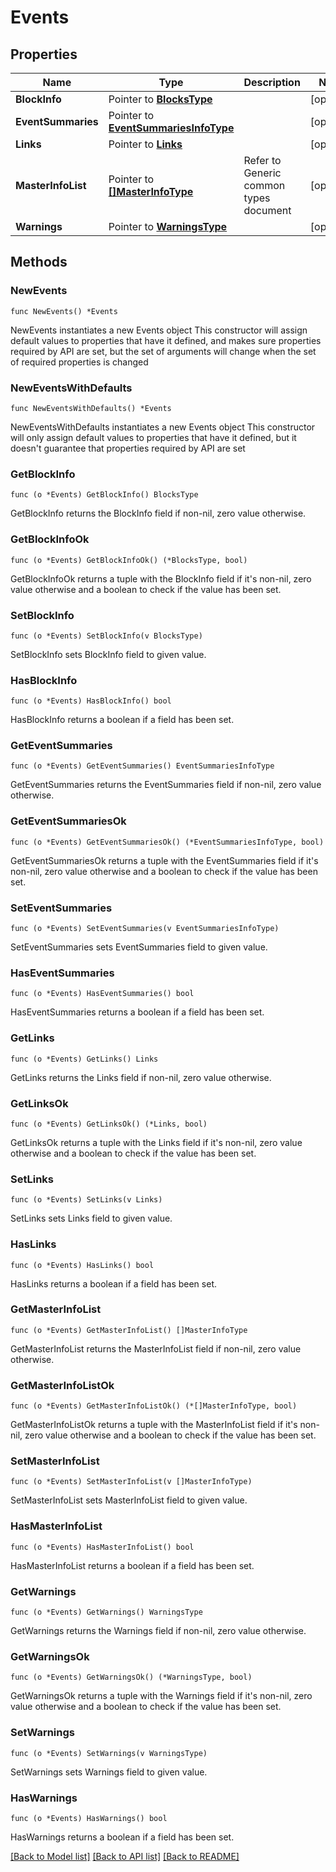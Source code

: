 # Events

## Properties

Name | Type | Description | Notes
------------ | ------------- | ------------- | -------------
**BlockInfo** | Pointer to [**BlocksType**](BlocksType.md) |  | [optional] 
**EventSummaries** | Pointer to [**EventSummariesInfoType**](EventSummariesInfoType.md) |  | [optional] 
**Links** | Pointer to [**Links**](Links.md) |  | [optional] 
**MasterInfoList** | Pointer to [**[]MasterInfoType**](MasterInfoType.md) | Refer to Generic common types document | [optional] 
**Warnings** | Pointer to [**WarningsType**](WarningsType.md) |  | [optional] 

## Methods

### NewEvents

`func NewEvents() *Events`

NewEvents instantiates a new Events object
This constructor will assign default values to properties that have it defined,
and makes sure properties required by API are set, but the set of arguments
will change when the set of required properties is changed

### NewEventsWithDefaults

`func NewEventsWithDefaults() *Events`

NewEventsWithDefaults instantiates a new Events object
This constructor will only assign default values to properties that have it defined,
but it doesn't guarantee that properties required by API are set

### GetBlockInfo

`func (o *Events) GetBlockInfo() BlocksType`

GetBlockInfo returns the BlockInfo field if non-nil, zero value otherwise.

### GetBlockInfoOk

`func (o *Events) GetBlockInfoOk() (*BlocksType, bool)`

GetBlockInfoOk returns a tuple with the BlockInfo field if it's non-nil, zero value otherwise
and a boolean to check if the value has been set.

### SetBlockInfo

`func (o *Events) SetBlockInfo(v BlocksType)`

SetBlockInfo sets BlockInfo field to given value.

### HasBlockInfo

`func (o *Events) HasBlockInfo() bool`

HasBlockInfo returns a boolean if a field has been set.

### GetEventSummaries

`func (o *Events) GetEventSummaries() EventSummariesInfoType`

GetEventSummaries returns the EventSummaries field if non-nil, zero value otherwise.

### GetEventSummariesOk

`func (o *Events) GetEventSummariesOk() (*EventSummariesInfoType, bool)`

GetEventSummariesOk returns a tuple with the EventSummaries field if it's non-nil, zero value otherwise
and a boolean to check if the value has been set.

### SetEventSummaries

`func (o *Events) SetEventSummaries(v EventSummariesInfoType)`

SetEventSummaries sets EventSummaries field to given value.

### HasEventSummaries

`func (o *Events) HasEventSummaries() bool`

HasEventSummaries returns a boolean if a field has been set.

### GetLinks

`func (o *Events) GetLinks() Links`

GetLinks returns the Links field if non-nil, zero value otherwise.

### GetLinksOk

`func (o *Events) GetLinksOk() (*Links, bool)`

GetLinksOk returns a tuple with the Links field if it's non-nil, zero value otherwise
and a boolean to check if the value has been set.

### SetLinks

`func (o *Events) SetLinks(v Links)`

SetLinks sets Links field to given value.

### HasLinks

`func (o *Events) HasLinks() bool`

HasLinks returns a boolean if a field has been set.

### GetMasterInfoList

`func (o *Events) GetMasterInfoList() []MasterInfoType`

GetMasterInfoList returns the MasterInfoList field if non-nil, zero value otherwise.

### GetMasterInfoListOk

`func (o *Events) GetMasterInfoListOk() (*[]MasterInfoType, bool)`

GetMasterInfoListOk returns a tuple with the MasterInfoList field if it's non-nil, zero value otherwise
and a boolean to check if the value has been set.

### SetMasterInfoList

`func (o *Events) SetMasterInfoList(v []MasterInfoType)`

SetMasterInfoList sets MasterInfoList field to given value.

### HasMasterInfoList

`func (o *Events) HasMasterInfoList() bool`

HasMasterInfoList returns a boolean if a field has been set.

### GetWarnings

`func (o *Events) GetWarnings() WarningsType`

GetWarnings returns the Warnings field if non-nil, zero value otherwise.

### GetWarningsOk

`func (o *Events) GetWarningsOk() (*WarningsType, bool)`

GetWarningsOk returns a tuple with the Warnings field if it's non-nil, zero value otherwise
and a boolean to check if the value has been set.

### SetWarnings

`func (o *Events) SetWarnings(v WarningsType)`

SetWarnings sets Warnings field to given value.

### HasWarnings

`func (o *Events) HasWarnings() bool`

HasWarnings returns a boolean if a field has been set.


[[Back to Model list]](../README.md#documentation-for-models) [[Back to API list]](../README.md#documentation-for-api-endpoints) [[Back to README]](../README.md)



